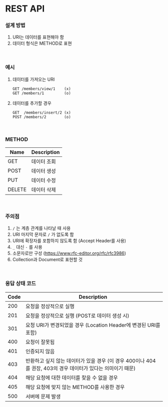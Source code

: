 REST API
===

### 설계 방법
1. URI는 데이터를 표현해야 함
1. 데이터 형식은 METHOD로 표현

<br>

### 예시
1. 데이터를 가져오는 URI
    ```
    GET /members/view/1    (x)
    GET /members/1         (o)
    ```

1. 데이터를 추가할 경우
    ```
    GET  /members/insert/2 (x)
    POST /members/2        (o)
    ```

<br>

### METHOD
|Name|Description|
|-|-|
|GET|데이터 조회|
|POST|데이터 생성|
|PUT|데이터 수정|
|DELETE|데이터 삭제|

<br>

### 주의점
1. `/` 는 계층 관계를 나타날 때 사용
1. URI 마지막 문자로 `/` 가 없도록 함
1. URI에 확장자를 포함하지 않도록 함 (Accept Header를 사용)
1. `_` 대신 `-` 를 사용
1. 소문자로만 구성 (https://www.rfc-editor.org/rfc/rfc3986)
1. Collection과 Document로 표현할 것

<br>

### 응답 상태 코드
|Code|Description|
|-|-|
|200|요청을 정상적으로 실행|
|201|요청을 정상적으로 실행 (POST로 데이터 생성 시)|
|301|요청 URI가 변경되었을 경우 (Location Header에 변경된 URI를 포함)|
|400|요청이 잘못됨|
|401|인증되지 않음|
|403|반환하고 싶지 않는 데이터가 있을 경우 (이 경우 400이나 404를 권장, 403의 경우 데이터가 있다는 의미이기 때문)|
|404|해당 요청에 대한 데이터를 찾을 수 없을 경우|
|405|해당 요청에 맞지 않는 METHOD를 사용한 경우|
|500|서버에 문제 발생|

<br>
